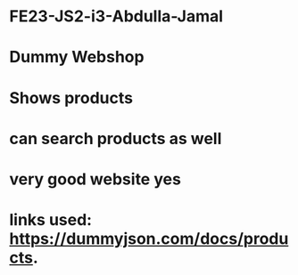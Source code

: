 # FE23-JS2-i3-Abdulla-Jamal
# Dummy Webshop
# Shows products
# can search products as well
# very good website yes
# links used: https://dummyjson.com/docs/products.
